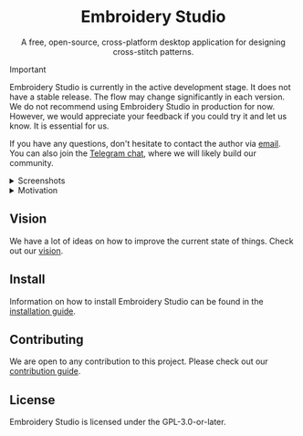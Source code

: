<div align="center">

# Embroidery Studio

A free, open-source, cross-platform desktop application for designing cross-stitch patterns.

</div>

> [!IMPORTANT]
> Embroidery Studio is currently in the active development stage.
> It does not have a stable release.
> The flow may change significantly in each version.
> We do not recommend using Embroidery Studio in production for now.
> However, we would appreciate your feedback if you could try it and let us know.
> It is essential for us.

If you have any questions, don't hesitate to contact the author via [email](mailto:nazarantoniuk18@gmail.com).
You can also join the [Telegram chat](https://t.me/embroidery_space), where we will likely build our community.

<details>
<summary>Screenshots</summary>

![Embroidery Studio interface with the opened sample pattern](./images/opened-pattern.png)

</details>

<details>
<summary>Motivation</summary>

## Backstory

[Pattern Maker for Cross Stitch](https://web.archive.org/web/20191127080612/http://www.hobbyware.com:80) dominated the embroidery software industry for about 30 years.
It was a great software that provided users with many features to create embroidery patterns. 😍

Over the past decade, this product hasn't developed much, moving more to the maintenance stage instead.
And then on 31 December 2019, the company closed down, finally [ending support for](https://web.archive.org/web/20191216014549/http://www.hobbyware.com:80) and further development of PM, and completely disappeared from the horizon, there is no longer any contact with them.

At the moment, the only existing edition (at least the only one known to the author) is the russian 🤮 cracked and patched version.
If you care about your information security, we strongly recommend that you don't even try to find this version, let alone download and install it on your computer.

It's worth noting that quite a few applications (both desktop and mobile) from other developers are also on the market.
However, most of them have remained at the level of PM usability (and sometimes even took a step back).
They're constrained in terms of functionality: in general, they are just for viewing existing patterns without the ability to edit and create new ones.

Considering these circumstances and the author's love for the art of embroidery, it was decided to start developing a fundamentally new application: Embroidery Studio.
We plan to improve this kind of software's already established basic functionality and implement an ideologically new one.

</details>

## Vision

We have a lot of ideas on how to improve the current state of things.
Check out our [vision](./VISION.md).

## Install

Information on how to install Embroidery Studio can be found in the [installation guide](./INSTALLATION.md).

## Contributing

We are open to any contribution to this project.
Please check out our [contribution guide](./CONTRIBUTING.md).

## License

Embroidery Studio is licensed under the GPL-3.0-or-later.
